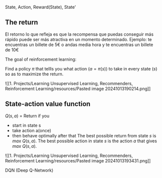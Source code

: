 
State, Action, Reward(State), State'

## The return
El retorno lo que refleja es que la recompensa que puedas conseguir más rápido puede ser más atractiva en un momento determinado. Ejemplo: te encuentras un billete de 5€ o andas media hora y te encuentras un billete de 10€

The goal of reinforcement learning:

Find a policy $\pi$  that tellls you what action ($a=\pi(s)$) to take in every state ($s$) so as to maximize the return.

![[1. Projects/Learning Unsupervised Learning, Recommenders, Reinforcement Learning/resources/Pasted image 20241013190214.png]]

## State-action value function

$Q(s,a)$ = Return if you 
- start in state s
- take action a(once)
- then behave optimally after that
The best possible return from state $s$ is $max\ Q(s,a)$. The best possible action in state $s$ is the action $a$ that gives $max\ Q(s,a)$.

![[1. Projects/Learning Unsupervised Learning, Recommenders, Reinforcement Learning/resources/Pasted image 20241013193431.png]]

DQN (Deep Q-Network)